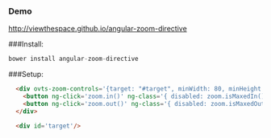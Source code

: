 ### Demo
http://viewthespace.github.io/angular-zoom-directive

###Install:

```Javascript
bower install angular-zoom-directive
```

###Setup:

```HTML
  <div ovts-zoom-controls='{target: "#target", minWidth: 80, minHeight: 100, maxWidth: 700, maxHeight: 2000}'>
    <button ng-click='zoom.in()' ng-class='{ disabled: zoom.isMaxedIn() }'>Zoom In</button>
    <button ng-click='zoom.out()' ng-class='{ disabled: zoom.isMaxedOut() }'> Zoom out</button>
  </div>

  <div id='target'/>
```
